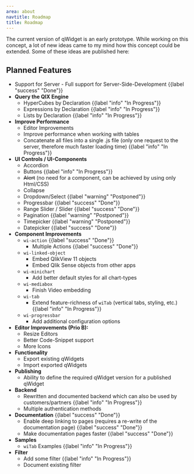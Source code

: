 ```yaml
---
area: about
navtitle: Roadmap
title: Roadmap
---
```


The current version of qWidget is an early prototype. While working on this concept, a lot of new ideas came to my mind how this concept could be extended.
Some of these ideas are published here:

## Planned Features

* Support for Server - Full support for Server-Side-Development {{label "success" "Done"}}
* **Query the QIX Engine**
	* HyperCubes by Declaration {{label "info" "In Progress"}}
	* Expressions by Declaration {{label "info" "In Progress"}}
	* Lists by Declaration {{label "info" "In Progress"}}
* **Improve Performance**
	* Editor Improvements
	* Improve performance when working with tables
	* Concatenate all files into a single .js file (only one request to the server, therefore much faster loading time)  {{label "info" "In Progress"}}
* **UI Controls / UI-Components**
	* Accordion
	* Buttons {{label "info" "In Progress"}}
	* ~~Alert~~ (no need for a component, can be achieved by using only Html/CSS)
	* Collapse
	* Dropdown/Select {{label "warning" "Postponed"}}
	* Progressbar {{label "success" "Done"}}
	* Range Slider / Slider {{label "success" "Done"}}
	* Pagination {{label "warning" "Postponed"}}
	* Timepicker {{label "warning" "Postponed"}}
	* Datepicker {{label "success" "Done"}}
* **Component Improvements**
	* `wi-action` {{label "success" "Done"}}
		* Multiple Actions {{label "success" "Done"}}
	* `wi-linked-object`
		* Embed QlikView 11 objects
		* Embed Qlik Sense objects from other apps
	* `wi-minichart`
		* Add better default styles for all chart-types
	* `wi-mediabox`
		* Finish Video embedding
	* `wi-tab`
		* Extend feature-richness of `wiTab` (vertical tabs, styling, etc.) {{label "info" "In Progress"}}
	* `wi-progressbar`
		* Add additional configuration options
* **Editor Improvements (Prio B):**
	* Resize Editors
	* Better Code-Snippet support
	* More Icons
* **Functionality**
	* Export existing qWidgets
	* Import exported qWidgets
* **Publishing**
	* Ability to define the required qWidget version for a published qWidget
* **Backend**
	* Rewritten and documented backend which can also be used by customers/partners {{label "info" "In Progress"}}
	* Multiple authentication methods
* **Documentation** {{label "success" "Done"}}
	* Enable deep linking to pages (requires a re-write of the documentation page) {{label "success" "Done"}}
	* Make documentation pages faster {{label "success" "Done"}}
* **Samples**
	* `wiTab` Examples {{label "info" "In Progress"}}
* **Filter**
	* Add some filter {{label "info" "In Progress"}}
	* Document existing filter

